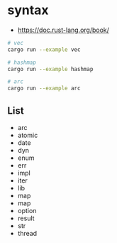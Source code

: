 # syntax

- https://doc.rust-lang.org/book/

```sh
# vec
cargo run --example vec

# hashmap
cargo run --example hashmap

# arc
cargo run --example arc
```

## List

- arc
- atomic
- date
- dyn
- enum
- err
- impl
- iter
- lib
- map
- map
- option
- result
- str
- thread